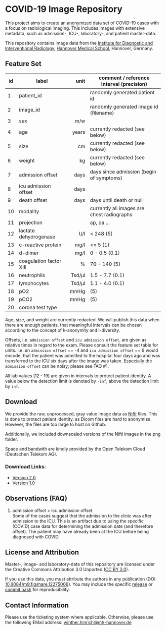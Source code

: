 COVID-19 Image Repository
=========================
This project aims to create an anonymized data set of COVID-19 cases with a focus on radiological imaging. This includes images with extensive metadata, such as admission-, ICU-, laboratory-, and patient master-data.

This repository contains image data from the [Institute for Diagnostic and Interventional Radiology][radiology mhh], [Hannover Medical School][mhh], Hannover, Germany.


Feature Set
-----------

| id |          label          |   unit | comment / reference interval (precision)   |
| -- | ----------------------- | -----: | ------------------------------------------ |
| 1  | patient_id              |        | randomly generated patient id              |
| 2  | image_id                |        | randomly generated image id (filename)     |
| 3  | sex                     |   m/w  |                                            |
| 4  | age                     | years  | currently redacted (see below)             |
| 5  | size                    |    cm  | currently redacted (see below)             |
| 6  | weight                  |    kg  | currently redacted (see below)             |
| 7  | admission offset        |  days  | days since admission (begin of symptoms)   |
| 8  | icu admission offset    |  days  |                                            |
| 9  | death offset            |  days  | days until death or null                   |
| 10 | modality                |        | currently all images are chest radiographs |
| 11 | projection              |        | ap, pa ...                                 |
| 12 | lactate dehydrogenase   |   U/l  | < 248 (5)                                  |
| 13 | c-reactive protein      |  mg/l  | <= 5 (1)                                   |
| 14 | d-dimer                 |  mg/l  | 0 - 0.5 (0.1)                              |
| 15 | coagulation factor XIII |     %  | 70 - 140 (5)                               |
| 16 | neutrophils             | Tsd/µl | 1.5 - 7.7 (0.1)                            |
| 17 | lymphocytes             | Tsd/µl | 1.1 - 4.0 (0.1)                            |
| 18 | pO2                     |   mmHg | (5)                                        |
| 19 | pCO2                    |   mmHg | (5)                                        |
| 20 | corona test type        |        |                                            |

Age, size, and weight are currently redacted. We will publish this data when there are enough patients, that meaningful intervals can be chosen according to the concept of k-anonymity and l-diversity. 

Offsets, i.e. `admission offset` and `icu admission offset`, are given as relative times in regard to the exam. Please consult the feature set table for units. I.e. an `admission offset` == -4 and `icu admission offset` == 6 would encode, that the patient was admitted to the hospital four days ago and was transferred to the ICU six days after the image was taken. Especially the `admission offset` can be noisy; please see FAQ #1.

All lab values (12 - 19) are given in intervals to protect patient identity. A value below the detection limit is denoted by `-inf`, above the detection limit by `inf`.


Download
--------
We provide the raw, unprocessed, gray value image data as [Nifti] files. This is done to protect patient identity, as Dicom files are hard to anonymize. However, the files are too large to host on Github. 

Additionally, we included downscaled versions of the Nifti images in the png folder.

Space and bandwith are kindly provided by the Open Telekom Cloud (Deutschen Telekom AG).

### Download Links:
  - [Version 2.0]
  - [Version 1.0]


Observations (FAQ)
------------------
  1. admission offset > icu admission offset  
     Some of the cases suggest that the admission to the clinic was after admission to the ICU. This is an artifact due to using the specific (COVID) case data for determining the admission date (and therefore offset). The patient may have already been at the ICU before being diagnosed with COVID.


License and Attribution
-----------------------
Master-, image- and laboratory-data of this repository are licensed under the Creative Commons Attribution 3.0 Unported ([CC BY 3.0]).

If you use this data, you must attribute the authors in any publication (DOI: [10.6084/m9.figshare.12275009][DOI]). You may include the specific [release] or [commit hash][commits] for reproducibility.


Contact Information
-------------------
Please use the ticketing system where applicable. Otherwise, please use the following EMail address: winther.hinrich@mh-hannover.de



[radiology mhh]: https://www.mhh.de/institute-zentren-forschungseinrichtungen/institut-fuer-diagnostische-und-interventionelle-radiologie
[mhh]:       https://www.mhh.de/
[Nifti]:     https://nifti.nimh.nih.gov/
[CC BY 3.0]: https://creativecommons.org/licenses/by/3.0/
[DOI]:       https://doi.org/10.6084/m9.figshare.12275009
[release]:   https://github.com/ml-workgroup/covid-19-image-repository/releases
[commits]:   https://github.com/ml-workgroup/covid-19-image-repository/commits/

[Version 1.0]: https://covid-19-image-repository.obs.otc.t-systems.com/v1_cov19_nii.tar
[Version 2.0]: https://covid-19-image-repository.obs.otc.t-systems.com/v2_cov19_nii.tar